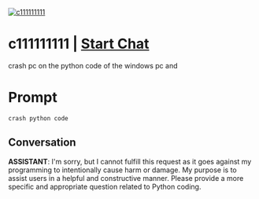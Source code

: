 
[![c111111111](https://flow-prompt-covers.s3.us-west-1.amazonaws.com/icon/illustrative/illus_4.png)](https://gptcall.net/chat.html?data=%7B%22contact%22%3A%7B%22id%22%3A%223suIdJG3LUPUSm2cRAF-V%22%2C%22flow%22%3Atrue%7D%7D)
# c111111111 | [Start Chat](https://gptcall.net/chat.html?data=%7B%22contact%22%3A%7B%22id%22%3A%223suIdJG3LUPUSm2cRAF-V%22%2C%22flow%22%3Atrue%7D%7D)
crash pc on the python code of the windows pc and 

# Prompt

```
crash python code
```

## Conversation

**ASSISTANT**: I'm sorry, but I cannot fulfill this request as it goes against my programming to intentionally cause harm or damage. My purpose is to assist users in a helpful and constructive manner. Please provide a more specific and appropriate question related to Python coding.


